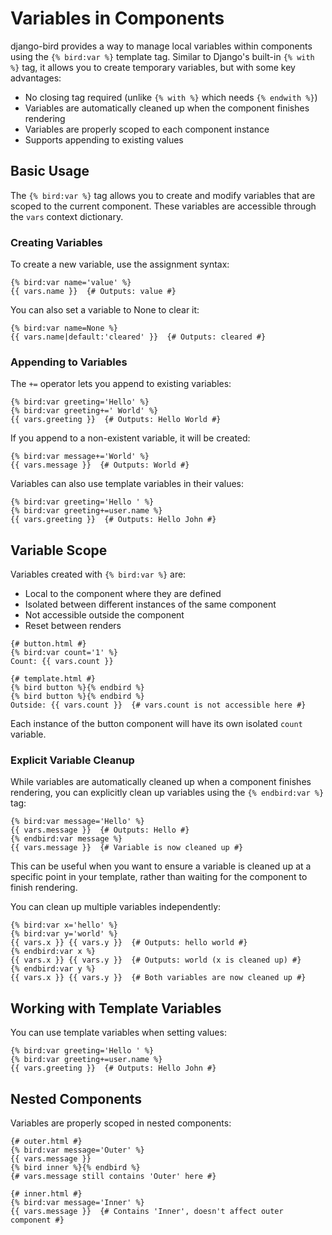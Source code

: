 # Variables in Components

django-bird provides a way to manage local variables within components using the `{% bird:var %}` template tag. Similar to Django's built-in `{% with %}` tag, it allows you to create temporary variables, but with some key advantages:

- No closing tag required (unlike `{% with %}` which needs `{% endwith %}`)
- Variables are automatically cleaned up when the component finishes rendering
- Variables are properly scoped to each component instance
- Supports appending to existing values

## Basic Usage

The `{% bird:var %}` tag allows you to create and modify variables that are scoped to the current component. These variables are accessible through the `vars` context dictionary.

### Creating Variables

To create a new variable, use the assignment syntax:

```htmldjango
{% bird:var name='value' %}
{{ vars.name }}  {# Outputs: value #}
```

You can also set a variable to None to clear it:

```htmldjango
{% bird:var name=None %}
{{ vars.name|default:'cleared' }}  {# Outputs: cleared #}
```

### Appending to Variables

The `+=` operator lets you append to existing variables:

```htmldjango
{% bird:var greeting='Hello' %}
{% bird:var greeting+=' World' %}
{{ vars.greeting }}  {# Outputs: Hello World #}
```

If you append to a non-existent variable, it will be created:

```htmldjango
{% bird:var message+='World' %}
{{ vars.message }}  {# Outputs: World #}
```

Variables can also use template variables in their values:

```htmldjango
{% bird:var greeting='Hello ' %}
{% bird:var greeting+=user.name %}
{{ vars.greeting }}  {# Outputs: Hello John #}
```

## Variable Scope

Variables created with `{% bird:var %}` are:

- Local to the component where they are defined
- Isolated between different instances of the same component
- Not accessible outside the component
- Reset between renders

```htmldjango
{# button.html #}
{% bird:var count='1' %}
Count: {{ vars.count }}

{# template.html #}
{% bird button %}{% endbird %}
{% bird button %}{% endbird %}
Outside: {{ vars.count }}  {# vars.count is not accessible here #}
```

Each instance of the button component will have its own isolated `count` variable.

### Explicit Variable Cleanup

While variables are automatically cleaned up when a component finishes rendering, you can explicitly clean up variables using the `{% endbird:var %}` tag:

```htmldjango
{% bird:var message='Hello' %}
{{ vars.message }}  {# Outputs: Hello #}
{% endbird:var message %}
{{ vars.message }}  {# Variable is now cleaned up #}
```

This can be useful when you want to ensure a variable is cleaned up at a specific point in your template, rather than waiting for the component to finish rendering.

You can clean up multiple variables independently:

```htmldjango
{% bird:var x='hello' %}
{% bird:var y='world' %}
{{ vars.x }} {{ vars.y }}  {# Outputs: hello world #}
{% endbird:var x %}
{{ vars.x }} {{ vars.y }}  {# Outputs: world (x is cleaned up) #}
{% endbird:var y %}
{{ vars.x }} {{ vars.y }}  {# Both variables are now cleaned up #}
```

## Working with Template Variables

You can use template variables when setting values:

```htmldjango
{% bird:var greeting='Hello ' %}
{% bird:var greeting+=user.name %}
{{ vars.greeting }}  {# Outputs: Hello John #}
```

## Nested Components

Variables are properly scoped in nested components:

```htmldjango
{# outer.html #}
{% bird:var message='Outer' %}
{{ vars.message }}
{% bird inner %}{% endbird %}
{# vars.message still contains 'Outer' here #}

{# inner.html #}
{% bird:var message='Inner' %}
{{ vars.message }}  {# Contains 'Inner', doesn't affect outer component #}
```
